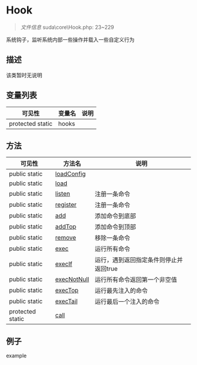 #  Hook 

> *文件信息* suda\core\Hook.php: 23~229


系统钩子，监听系统内部一些操作并载入一些自定义行为


## 描述



该类暂时无说明


## 变量列表
| 可见性 |  变量名   | 说明 |
|--------|----|------|
| protected  static  | hooks | | 

## 方法

| 可见性 | 方法名 | 说明 |
|--------|-------|------|
|  public  static|[loadConfig](Hook/loadConfig.md) |  |
|  public  static|[load](Hook/load.md) |  |
|  public  static|[listen](Hook/listen.md) | 注册一条命令 |
|  public  static|[register](Hook/register.md) | 注册一条命令 |
|  public  static|[add](Hook/add.md) | 添加命令到底部 |
|  public  static|[addTop](Hook/addTop.md) | 添加命令到顶部 |
|  public  static|[remove](Hook/remove.md) | 移除一条命令 |
|  public  static|[exec](Hook/exec.md) | 运行所有命令 |
|  public  static|[execIf](Hook/execIf.md) | 运行，遇到返回指定条件则停止并返回true |
|  public  static|[execNotNull](Hook/execNotNull.md) | 运行所有命令返回第一个非空值 |
|  public  static|[execTop](Hook/execTop.md) | 运行最先注入的命令 |
|  public  static|[execTail](Hook/execTail.md) | 运行最后一个注入的命令 |
|  protected  static|[call](Hook/call.md) |  |
 

## 例子

example